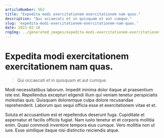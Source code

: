```yaml
---
articleNumber: 562
title: "Expedita modi exercitationem exercitationem nam quas."
description: "Qui occaecati et in quisquam et aut cumque."
slug: 'expedita-modi-exercitationem-exercitationem-nam-quas.'
date: 2021-02-18
rngImg: ../generated_images/expedita-modi-exercitationem-exercitationem-nam-quas..jpg
---
```


# Expedita modi exercitationem exercitationem nam quas.

> Qui occaecati et in quisquam et aut cumque.

Modi necessitatibus laborum. Impedit minima dolor itaque at praesentium iste est. Repellendus excepturi eligendi illum qui veniam tenetur perspiciatis molestias quis. Quisquam doloremque culpa dolore recusandae reprehenderit. Laborum quo sequi officia esse et exercitationem vitae et et.
 Soluta et accusantium est et repellendus deserunt fuga. Cupiditate et aspernatur et facilis officiis fugiat. Nam iusto tenetur et et corporis mollitia enim. Quasi commodi inventore tempora eius cumque. Vero mollitia non ut iure. Esse similique itaque nisi distinctio reiciendis atque.
